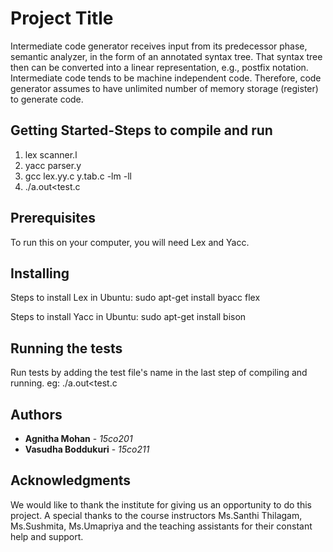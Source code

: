 # Project Title

Intermediate code generator receives input from its predecessor phase, semantic analyzer, in the form of an annotated syntax tree. That syntax tree then can be converted into a linear representation, e.g., postfix notation. Intermediate code tends to be machine independent code. Therefore, code generator assumes to have unlimited number of memory storage (register) to generate code.

## Getting Started-Steps to compile and run
1. lex scanner.l
2. yacc parser.y
3. gcc lex.yy.c y.tab.c -lm -ll
4. ./a.out<test.c

## Prerequisites

To run this on your computer, you will need Lex and Yacc. 

## Installing

Steps to install Lex in Ubuntu:
sudo apt-get install byacc flex

Steps to install Yacc in Ubuntu:
sudo apt-get install bison

## Running the tests

Run tests by adding the test file's name in the last step of compiling and running. 
eg: ./a.out<test.c

## Authors

* **Agnitha Mohan** - *15co201*
* **Vasudha Boddukuri** - *15co211*

## Acknowledgments

We would like to thank the institute for giving us an opportunity to do this project. A special thanks to the course instructors Ms.Santhi Thilagam, Ms.Sushmita, Ms.Umapriya and the teaching assistants for their constant help and support. 
